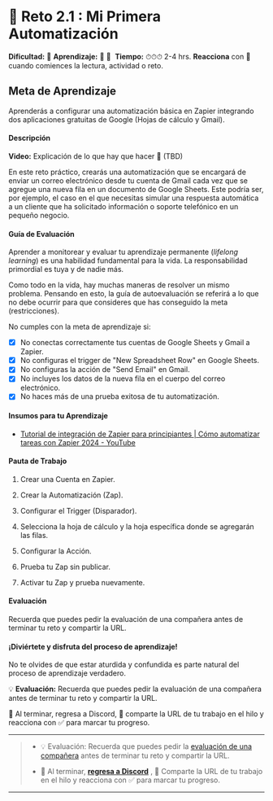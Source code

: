 # :small_blue_diamond: Reto 2.1 : Mi Primera Automatización

**Dificultad:** :sunflower:﻿
**Aprendizaje:** :honey_pot: :honey_pot: ﻿
**Tiempo:** ⏱⏱⏱ 2-4 hrs.
**Reacciona** con :eyes:﻿ cuando comiences la lectura, actividad o reto.

## Meta de Aprendizaje

Aprenderás a configurar una automatización básica en Zapier integrando dos aplicaciones gratuitas de Google (Hojas de cálculo y Gmail).

#### Descripción

**Video:** Explicación de lo que hay que hacer 🌟 (TBD)

En este reto práctico, crearás una automatización que se encargará de enviar un correo electrónico desde tu cuenta de Gmail cada vez que se agregue una nueva fila en un documento de Google Sheets. Este podría ser, por ejemplo, el caso en el que necesitas simular una respuesta automática a un cliente que ha solicitado información o soporte telefónico en un pequeño negocio.

#### Guía de Evaluación

Aprender a monitorear y evaluar tu aprendizaje permanente (*lifelong learning*) es una habilidad fundamental para la vida. La responsabilidad primordial es tuya y de nadie más.

Como todo en la vida, hay muchas maneras de resolver un mismo problema. Pensando en esto, la guía de autoevaluación se referirá a lo que no debe ocurrir para que consideres que has conseguido la meta (restricciones).

No cumples con la meta de aprendizaje si:

- [x] No conectas correctamente tus cuentas de Google Sheets y Gmail a Zapier.
- [x] No configuras el trigger de "New Spreadsheet Row" en Google Sheets.
- [x] No configuras la acción de "Send Email" en Gmail.
- [x] No incluyes los datos de la nueva fila en el cuerpo del correo electrónico.
- [x] No haces más de una prueba exitosa de tu automatización.

#### Insumos para tu Aprendizaje

- [Tutorial de integración de Zapier para principiantes | Cómo automatizar tareas con Zapier 2024 - YouTube](https://www.youtube.com/watch?v=5ZnL0XxQeM0)

#### Pauta de Trabajo

1. Crear una Cuenta en Zapier.

2. Crear la Automatización (Zap).

3. Configurar el Trigger (Disparador).

4. Selecciona la hoja de cálculo y la hoja específica donde se agregarán las filas.

5. Configurar la Acción.

6. Prueba tu Zap sin publicar.

7. Activar tu Zap y prueba nuevamente.

#### Evaluación

Recuerda que puedes pedir la evaluación de una compañera antes de terminar tu reto y compartir la URL.

#### ¡Diviértete y disfruta del proceso de aprendizaje!

No te olvides de que estar aturdida y confundida es parte natural del proceso de aprendizaje verdadero.

💡 **Evaluación:** Recuerda que puedes pedir la evaluación de una compañera antes de terminar tu reto y compartir la URL.

📣 Al terminar, regresa a Discord, 💬 comparte la URL de tu trabajo en el hilo y reacciona con ✅ para marcar tu progreso.

---

> - 💡 Evaluación: Recuerda que puedes pedir la [evaluación de una compañera](../curruculum_model/lea_model_06_assessment.md) antes de terminar tu reto y compartir la URL.
> 
> - :mega: Al terminar, [**regresa a Discord**](https://discord.com/channels/1209273049304666113/1215721936777257060) , 💬 Comparte la URL de tu trabajo en el hilo y reacciona con ✅ para marcar tu progreso.

---